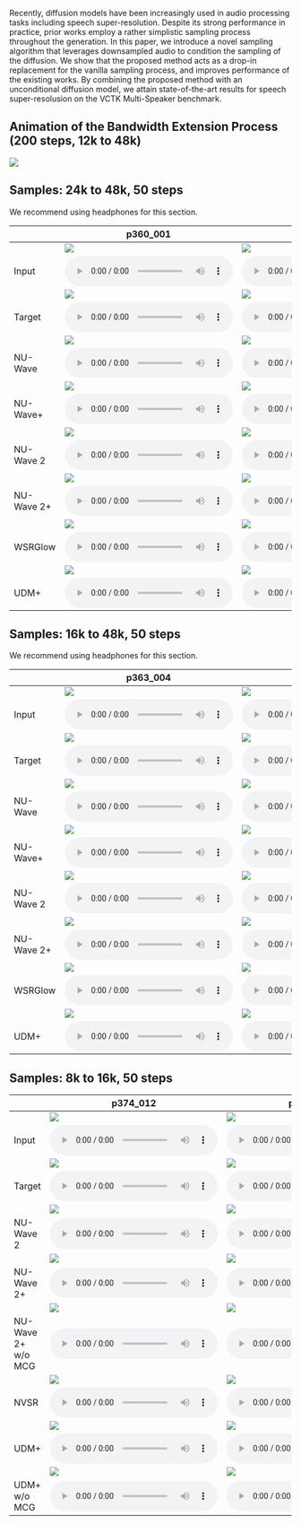 Recently, diffusion models have been increasingly used in audio processing tasks including speech super-resolution.
Despite its strong performance in practice, prior works employ a rather simplistic sampling process throughout the generation.
In this paper, we introduce a novel sampling algorithm that leverages downsampled audio to condition the sampling of the diffusion.
We show that the proposed method acts as a drop-in replacement for the vanilla sampling process, and improves performance of the existing works.
By combining the proposed method with an unconditional diffusion model, we attain state-of-the-art results for speech super-resolusion on the VCTK Multi-Speaker benchmark.

## Animation of the Bandwidth Extension Process (200 steps, 12k to 48k)

![](ani/generation.gif)

## Samples: 24k to 48k, 50 steps

We recommend using headphones for this section.

|            | p360_001                                                                           | p361_002                                                                           |
|------------|------------------------------------------------------------------------------------|------------------------------------------------------------------------------------|
|            | ![](samples/x2/p360_001_mic1.png)                                                  | ![](samples/x2/p361_002_mic1.png)                                                  |
| Input      | <audio src="samples/x2/p360_001_mic1.wav" controls="" preload=""></audio>          | <audio src="samples/x2/p361_002_mic1.wav" controls="" preload=""></audio>          |
|            | ![](samples/origin/p360_001_mic1.png)                                              | ![](samples/origin/p361_002_mic1.png)                                              |
| Target     | <audio src="samples/origin/p360_001_mic1.wav" controls="" preload=""></audio>      | <audio src="samples/origin/p361_002_mic1.wav" controls="" preload=""></audio>      |
|            | ![](samples/x2-nuwave/p360_001_mic1.png)                                           | ![](samples/x2-nuwave/p361_002_mic1.png)                                           |
| NU-Wave    | <audio src="samples/x2-nuwave/p360_001_mic1.wav" controls="" preload=""></audio>   | <audio src="samples/x2-nuwave/p361_002_mic1.wav" controls="" preload=""></audio>   |
|            | ![](samples/x2-nuwave+/p360_001_mic1.png)                                          | ![](samples/x2-nuwave+/p361_002_mic1.png)                                          |
| NU-Wave+   | <audio src="samples/x2-nuwave+/p360_001_mic1.wav" controls="" preload=""></audio>  | <audio src="samples/x2-nuwave+/p361_002_mic1.wav" controls="" preload=""></audio>  |
|            | ![](samples/x2-nuwave2/p360_001_mic1.png)                                          | ![](samples/x2-nuwave2/p361_002_mic1.png)                                          |
| NU-Wave 2  | <audio src="samples/x2-nuwave2/p360_001_mic1.wav" controls="" preload=""></audio>  | <audio src="samples/x2-nuwave2/p361_002_mic1.wav" controls="" preload=""></audio>  |
|            | ![](samples/x2-nuwave2+/p360_001_mic1.png)                                         | ![](samples/x2-nuwave2+/p361_002_mic1.png)                                         |
| NU-Wave 2+ | <audio src="samples/x2-nuwave2+/p360_001_mic1.wav" controls="" preload=""></audio> | <audio src="samples/x2-nuwave2+/p361_002_mic1.wav" controls="" preload=""></audio> |
|            | ![](samples/x2-wsrglow/p360_001_mic1.png)                                          | ![](samples/x2-wsrglow/p361_002_mic1.png)                                          |
| WSRGlow    | <audio src="samples/x2-wsrglow/p360_001_mic1.wav" controls="" preload=""></audio>  | <audio src="samples/x2-wsrglow/p361_002_mic1.wav" controls="" preload=""></audio>  |
|            | ![](samples/x2-mcg/p360_001_mic1.png)                                              | ![](samples/x2-mcg/p361_002_mic1.png)                                              |
| UDM+       | <audio src="samples/x2-mcg/p360_001_mic1.wav" controls="" preload=""></audio>      | <audio src="samples/x2-mcg/p361_002_mic1.wav" controls="" preload=""></audio>      |



## Samples: 16k to 48k, 50 steps

We recommend using headphones for this section.

|            | p363_004                                                                           | p364_005                                                                           |
|------------|------------------------------------------------------------------------------------|------------------------------------------------------------------------------------|
|            | ![](samples/x3/p363_004_mic1.png)                                                  | ![](samples/x3/p364_005_mic1.png)                                                  |
| Input      | <audio src="samples/x3/p363_004_mic1.wav" controls="" preload=""></audio>          | <audio src="samples/x3/p364_005_mic1.wav" controls="" preload=""></audio>          |
|            | ![](samples/origin/p363_004_mic1.png)                                              | ![](samples/origin/p364_005_mic1.png)                                              |
| Target     | <audio src="samples/origin/p363_004_mic1.wav" controls="" preload=""></audio>      | <audio src="samples/origin/p364_005_mic1.wav" controls="" preload=""></audio>      |
|            | ![](samples/x3-nuwave/p363_004_mic1.png)                                           | ![](samples/x3-nuwave/p364_005_mic1.png)                                           |
| NU-Wave    | <audio src="samples/x3-nuwave/p363_004_mic1.wav" controls="" preload=""></audio>   | <audio src="samples/x3-nuwave/p364_005_mic1.wav" controls="" preload=""></audio>   |
|            | ![](samples/x3-nuwave+/p363_004_mic1.png)                                          | ![](samples/x3-nuwave+/p364_005_mic1.png)                                          |
| NU-Wave+   | <audio src="samples/x3-nuwave+/p363_004_mic1.wav" controls="" preload=""></audio>  | <audio src="samples/x3-nuwave+/p364_005_mic1.wav" controls="" preload=""></audio>  |
|            | ![](samples/x3-nuwave2/p363_004_mic1.png)                                          | ![](samples/x3-nuwave2/p364_005_mic1.png)                                          |
| NU-Wave 2  | <audio src="samples/x3-nuwave2/p363_004_mic1.wav" controls="" preload=""></audio>  | <audio src="samples/x3-nuwave2/p364_005_mic1.wav" controls="" preload=""></audio>  |
|            | ![](samples/x3-nuwave2+/p363_004_mic1.png)                                         | ![](samples/x3-nuwave2+/p364_005_mic1.png)                                         |
| NU-Wave 2+ | <audio src="samples/x3-nuwave2+/p363_004_mic1.wav" controls="" preload=""></audio> | <audio src="samples/x3-nuwave2+/p364_005_mic1.wav" controls="" preload=""></audio> |
|            | ![](samples/x3-wsrglow/p363_004_mic1.png)                                          | ![](samples/x3-wsrglow/p364_005_mic1.png)                                          |
| WSRGlow    | <audio src="samples/x3-wsrglow/p363_004_mic1.wav" controls="" preload=""></audio>  | <audio src="samples/x3-wsrglow/p364_005_mic1.wav" controls="" preload=""></audio>  |
|            | ![](samples/x3-mcg/p363_004_mic1.png)                                              | ![](samples/x3-mcg/p364_005_mic1.png)                                              |
| UDM+       | <audio src="samples/x3-mcg/p363_004_mic1.wav" controls="" preload=""></audio>      | <audio src="samples/x3-mcg/p364_005_mic1.wav" controls="" preload=""></audio>      |


## Samples: 8k to 16k, 50 steps

|                    | p374_012                                                                                      | p376_233                                                                                      |
|--------------------|-----------------------------------------------------------------------------------------------|-----------------------------------------------------------------------------------------------|
|                    | ![](samples/16k/x2/p374_012_mic1.png)                                                         | ![](samples/16k/x2/p376_233_mic1.png)                                                         |
| Input              | <audio src="samples/16k/x2/p374_012_mic1.wav" controls="" preload=""></audio>                 | <audio src="samples/16k/x2/p376_233_mic1.wav" controls="" preload=""></audio>                 |
|                    | ![](samples/16k/origin/p374_012_mic1.png)                                                     | ![](samples/16k/origin/p376_233_mic1.png)                                                     |
| Target             | <audio src="samples/16k/origin/p374_012_mic1.wav" controls="" preload=""></audio>             | <audio src="samples/16k/origin/p376_233_mic1.wav" controls="" preload=""></audio>             |
|                    | ![](samples/16k/x2-nuwave2/p374_012_mic1.png)                                                 | ![](samples/16k/x2-nuwave2/p376_233_mic1.png)                                                 |
| NU-Wave 2          | <audio src="samples/16k/x2-nuwave2/p374_012_mic1.wav" controls="" preload=""></audio>         | <audio src="samples/16k/x2-nuwave2/p376_233_mic1.wav" controls="" preload=""></audio>         |
|                    | ![](samples/16k/x2-nuwave2+/p374_012_mic1.png)                                                | ![](samples/16k/x2-nuwave2+/p376_233_mic1.png)                                                |
| NU-Wave 2+         | <audio src="samples/16k/x2-nuwave2+/p374_012_mic1.wav" controls="" preload=""></audio>        | <audio src="samples/16k/x2-nuwave2+/p376_233_mic1.wav" controls="" preload=""></audio>        |
|                    | ![](samples/16k/x2-nuwave2-inpaint/p374_012_mic1.png)                                         | ![](samples/16k/x2-nuwave2-inpaint/p376_233_mic1.png)                                         |
| NU-Wave 2+ w/o MCG | <audio src="samples/16k/x2-nuwave2-inpaint/p374_012_mic1.wav" controls="" preload=""></audio> | <audio src="samples/16k/x2-nuwave2-inpaint/p376_233_mic1.wav" controls="" preload=""></audio> |
|                    | ![](samples/16k/x2-nvsr/p374_012_mic1.png)                                                    | ![](samples/16k/x2-nvsr/p376_233_mic1.png)                                                    |
| NVSR               | <audio src="samples/16k/x2-nvsr/p374_012_mic1.wav" controls="" preload=""></audio>            | <audio src="samples/16k/x2-nvsr/p376_233_mic1.wav" controls="" preload=""></audio>            |
|                    | ![](samples/16k/x2-mcg/p374_012_mic1.png)                                                     | ![](samples/16k/x2-mcg/p376_233_mic1.png)                                                     |
| UDM+               | <audio src="samples/16k/x2-mcg/p374_012_mic1.wav" controls="" preload=""></audio>             | <audio src="samples/16k/x2-mcg/p376_233_mic1.wav" controls="" preload=""></audio>             |
|                    | ![](samples/16k/x2-inpaint/p374_012_mic1.png)                                                 | ![](samples/16k/x2-inpaint/p376_233_mic1.png)                                                 |
| UDM+ w/o MCG       | <audio src="samples/16k/x2-inpaint/p374_012_mic1.wav" controls="" preload=""></audio>         | <audio src="samples/16k/x2-inpaint/p376_233_mic1.wav" controls="" preload=""></audio>         |

